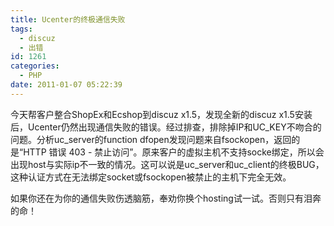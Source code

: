 ```yaml
---
title: Ucenter的终极通信失败
tags:
  - discuz
  - 出错
id: 1261
categories:
  - PHP
date: 2011-01-07 05:22:39
---
```


今天帮客户整合ShopEx和Ecshop到discuz x1.5，发现全新的discuz x1.5安装后，Ucenter仍然出现通信失败的错误。经过排查，排除掉IP和UC_KEY不吻合的问题。分析uc_server的function dfopen发现问题来自fsockopen，返回的是“HTTP 错误 403 - 禁止访问”。原来客户的虚拟主机不支持socke绑定，所以会出现host与实际ip不一致的情况。这可以说是uc_server和uc_client的终极BUG，这种认证方式在无法绑定socket或fsockopen被禁止的主机下完全无效。

如果你还在为你的通信失败伤透脑筋，奉劝你换个hosting试一试。否则只有泪奔的命！